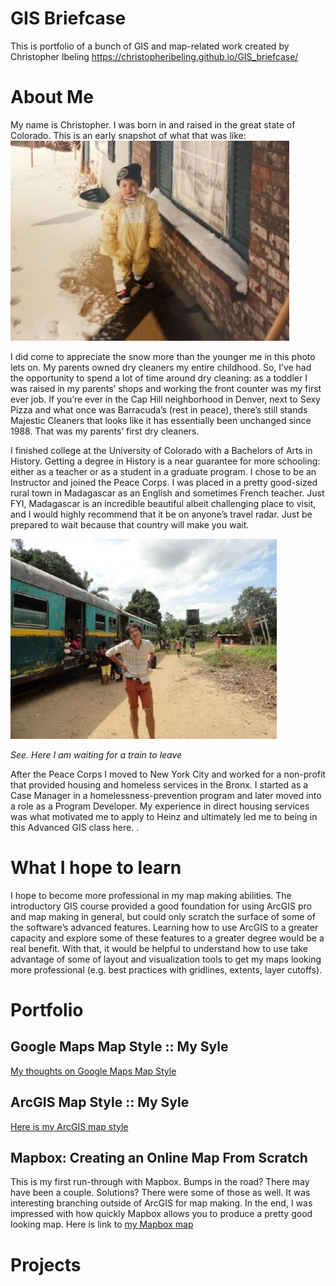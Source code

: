 # GIS Briefcase
This is portfolio of a bunch of GIS and map-related work created by Christopher Ibeling
https://christopheribeling.github.io/GIS_briefcase/

# About Me
My name is Christopher. I was born in and raised in the great state of Colorado. This is an early snapshot of what that was like: 
![I was young once](youngme.JPG)

I did come to appreciate the snow more than the younger me in this photo lets on.
My parents owned dry cleaners my entire childhood. So, I’ve had the opportunity to spend a lot of time around dry cleaning: as a toddler I was raised in my parents’ shops and working the front counter was my first ever job. If you’re ever in the Cap Hill neighborhood in Denver, next to Sexy Pizza and what once was Barracuda’s (rest in peace), there’s still stands Majestic Cleaners that looks like it has essentially been unchanged since 1988. That was my parents’ first dry cleaners.

I finished college at the University of Colorado with a Bachelors of Arts in History. Getting a degree in History is a near guarantee for more schooling: either as a teacher or as a student in a graduate program. I chose to be an Instructor and joined the Peace Corps. I was placed in a pretty good-sized rural town in Madagascar as an English and sometimes French teacher. Just FYI, Madagascar is an incredible beautiful albeit challenging place to visit, and I would highly recommend that it be on anyone’s travel radar. Just be prepared to wait because that country will make you wait.


![Here I am waiting for a train to leave](waiting_train.jpg)

*See. Here I am waiting for a train to leave*

After the Peace Corps I moved to New York City and worked for a non-profit that provided housing and homeless services in the Bronx. I started as a Case Manager in a homelessness-prevention program and later moved into a role as a Program Developer. My experience in direct housing services was what motivated me to apply to Heinz and ultimately led me to being in this Advanced GIS class here. . 

# What I hope to learn
I hope to become more professional in my map making abilities. The introductory GIS course provided a good foundation for using ArcGIS pro and map making in general, but could only scratch the surface of some of the software’s advanced features. Learning how to use ArcGIS to a greater capacity and explore some of these features to a greater degree would be a real benefit. With that, it would be helpful to understand how to use take advantage of some of layout and visualization tools to get my maps looking more professional (e.g. best practices with gridlines, extents, layer cutoffs).

# Portfolio
## Google Maps Map Style :: My Syle
[My thoughts on Google Maps Map Style](https://christopheribeling.github.io/GIS_briefcase/google_map_my_style.html)

## ArcGIS Map Style :: My Syle
[Here is my ArcGIS map style](https://arcg.is/0byCOv)

## Mapbox: Creating an Online Map From Scratch
This is my first run-through with Mapbox. Bumps in the road? There may have been a couple. Solutions? There were some of those as well. It was interesting branching outside of ArcGIS for map making. In the end, I was impressed with how quickly Mapbox allows you to produce a pretty good looking map. Here is link to [my Mapbox map](https://api.mapbox.com/styles/v1/cibeling/ck8m4xi5u1cfe1iq8qp0yxnt7.html?fresh=true&title=view&access_token=pk.eyJ1IjoiY2liZWxpbmciLCJhIjoiY2s3eGh1aG83MDBiNjNlcDluMWRjd3Y4NiJ9.2jiyPTr5j2RN3gjHpHEBGw#3.93/37.86/-96.76)

# Projects

